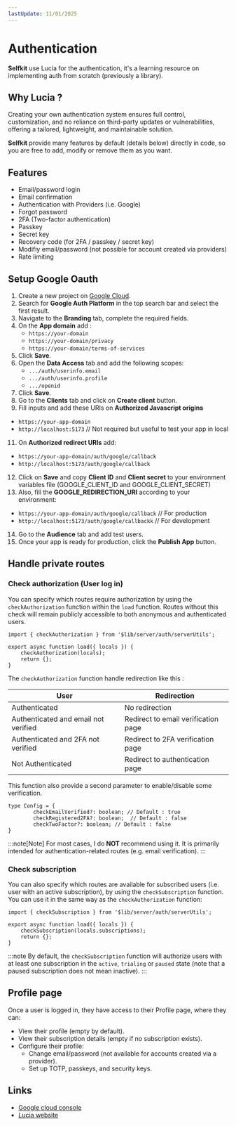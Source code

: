 ```yaml
---
lastUpdate: 11/01/2025
---
```


# Authentication

**Selfkit** use Lucia for the authentication, it's a learning resource on implementing auth from scratch (previously a library).

## Why Lucia ?

Creating your own authentication system ensures full control, customization, and no reliance on third-party updates or vulnerabilities, offering a tailored, lightweight, and maintainable solution.

**Selfkit** provide many features by default (details below) directly in code, so you are free to add, modify or remove them as you want.

## Features

- Email/password login
- Email confirmation
- Authentication with Providers (i.e. Google)
- Forgot password
- 2FA (Two-factor authentication)
- Passkey
- Secret key
- Recovery code (for 2FA / passkey / secret key)
- Modifiy email/password (not possible for account created via providers)
- Rate limiting

## Setup Google Oauth

1. Create a new project on [Google Cloud](https://console.cloud.google.com/).  
2. Search for **Google Auth Platform** in the top search bar and select the first result.  
3. Navigate to the **Branding** tab, complete the required fields.
4. On the **App domain** add :
   - `https://your-domain`
   - `https://your-domain/privacy`
   - `https://your-domain/terms-of-services`
6. Click **Save**.  
7. Open the **Data Access** tab and add the following scopes:  
   - `.../auth/userinfo.email`  
   - `.../auth/userinfo.profile`  
   - `.../openid`  
8. Click **Save**.
9. Go to the **Clients** tab and click on **Create client** button.
10. Fill inputs and add these URIs on **Authorized Javascript origins**
   - `https://your-app-domain`
   - `http://localhost:5173`    // Not required but useful to test your app in local
11. On **Authorized redirect URIs** add:
   - `https://your-app-domain/auth/google/callback`
   - `http://localhost:5173/auth/google/callback` 
12. Click on **Save** and copy **Client ID** and **Client secret** to your environment variables file (GOOGLE_CLIENT_ID and GOOGLE_CLIENT_SECRET)
13. Also, fill the **GOOGLE_REDIRECTION_URI** according to your environment:
   - `https://your-app-domain/auth/google/callback` // For production
   - `http://localhost:5173/auth/google/callbackk` // For development
14. Go to the **Audience** tab and add test users.
15. Once your app is ready for production, click the **Publish App** button.  

## Handle private routes

### Check authorization (User log in)
You can specify which routes require authorization by using the `checkAuthorization` function within the `load` function. Routes without this check will remain publicly accessible to both anonymous and authenticated users.

```svelte
import { checkAuthorization } from '$lib/server/auth/serverUtils';

export async function load({ locals }) {
	checkAuthorization(locals);
	return {};
}
```

The `checkAuthorization` function handle redirection like this :

| User | Redirection |
| --- | --- |
| Authenticated | No redirection |
| Authenticated and email not verified | Redirect to email verification page |
| Authenticated and 2FA not verified | Redirect to 2FA verification page |
| Not Authenticated | Redirect to authentication page |

This function also provide a second parameter to enable/disable some verification.
```svelte
type Config = {
        checkEmailVerified?: boolean; // Default : true
        checkRegistered2FA?: boolean;  // Default : false
        checkTwoFactor?: boolean; // Default : false
}
```

:::note[Note]
For most cases, I do **NOT** recommend using it. It is primarily intended for authentication-related routes (e.g. email verification).
:::

### Check subscription
You can also specify which routes are available for subscribed users (i.e. user with an active subscription), by using the `checkSubscription` function. You can use it in the same way as the `checkAuthorization` function:

```svelte
import { checkSubscription } from '$lib/server/auth/serverUtils';

export async function load({ locals }) {
	checkSubscription(locals.subscriptions);
	return {};
}
```

:::note
By default, the `checkSubscription` function will authorize users with at least one subscription in the ```active```, ```trialing``` or ```paused``` state (note that a paused subscription does not mean inactive).
:::

## Profile page

Once a user is logged in, they have access to their Profile page, where they can:
- View their profile (empty by default).
- View their subscription details (empty if no subscription exists).
- Configure their profile:
   - Change email/password (not available for accounts created via a provider).
   - Set up TOTP, passkeys, and security keys.

## Links

- [Google cloud console](https://console.cloud.google.com/)
- [Lucia website](https://lucia-auth.com/)
